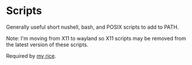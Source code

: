 # Scripts
Generally useful short nushell, bash, and POSIX scripts to add to PATH.

Note: I'm moving from X11 to wayland so X11 scripts may be removed from the latest version of these scripts.

Required by [my rice](https://github.com/kpatel28/KAR).

